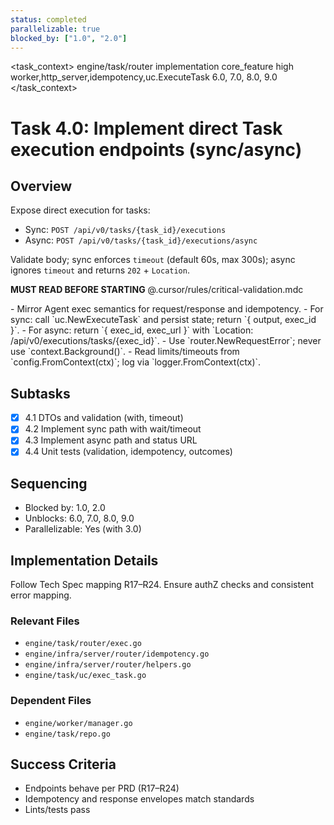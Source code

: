 ```yaml
---
status: completed
parallelizable: true
blocked_by: ["1.0", "2.0"]
---
```


<task_context>
<domain>engine/task/router</domain>
<type>implementation</type>
<scope>core_feature</scope>
<complexity>high</complexity>
<dependencies>worker,http_server,idempotency,uc.ExecuteTask</dependencies>
<unblocks>6.0, 7.0, 8.0, 9.0</unblocks>
</task_context>

# Task 4.0: Implement direct Task execution endpoints (sync/async)

## Overview

Expose direct execution for tasks:

- Sync: `POST /api/v0/tasks/{task_id}/executions`
- Async: `POST /api/v0/tasks/{task_id}/executions/async`

Validate body; sync enforces `timeout` (default 60s, max 300s); async ignores `timeout` and returns `202` + `Location`.

<import>**MUST READ BEFORE STARTING** @.cursor/rules/critical-validation.mdc</import>

<requirements>
- Mirror Agent exec semantics for request/response and idempotency.
- For sync: call `uc.NewExecuteTask` and persist state; return `{ output, exec_id }`.
- For async: return `{ exec_id, exec_url }` with `Location: /api/v0/executions/tasks/{exec_id}`.
- Use `router.NewRequestError`; never use `context.Background()`.
- Read limits/timeouts from `config.FromContext(ctx)`; log via `logger.FromContext(ctx)`.
</requirements>

## Subtasks

- [x] 4.1 DTOs and validation (with, timeout)
- [x] 4.2 Implement sync path with wait/timeout
- [x] 4.3 Implement async path and status URL
- [x] 4.4 Unit tests (validation, idempotency, outcomes)

## Sequencing

- Blocked by: 1.0, 2.0
- Unblocks: 6.0, 7.0, 8.0, 9.0
- Parallelizable: Yes (with 3.0)

## Implementation Details

Follow Tech Spec mapping R17–R24. Ensure authZ checks and consistent error mapping.

### Relevant Files

- `engine/task/router/exec.go`
- `engine/infra/server/router/idempotency.go`
- `engine/infra/server/router/helpers.go`
- `engine/task/uc/exec_task.go`

### Dependent Files

- `engine/worker/manager.go`
- `engine/task/repo.go`

## Success Criteria

- Endpoints behave per PRD (R17–R24)
- Idempotency and response envelopes match standards
- Lints/tests pass
